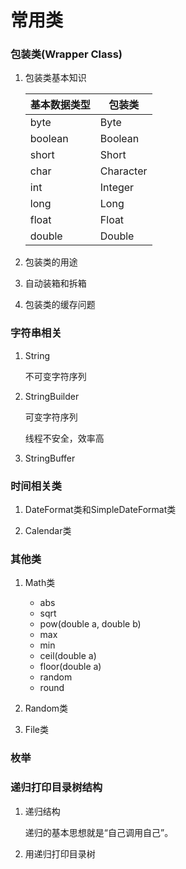 # 常用类

### 包装类(Wrapper Class)
1. 包装类基本知识
    
    | 基本数据类型 | 包装类    |
    | ------------ | --------- |
    | byte         | Byte      |
    | boolean      | Boolean   |
    | short        | Short     |
    | char         | Character |
    | int          | Integer   |
    | long         | Long      |
    | float        | Float     |
    | double       | Double    |

2. 包装类的用途
   
3. 自动装箱和拆箱
    

4. 包装类的缓存问题



### 字符串相关

1. String
    
    不可变字符序列

2. StringBuilder
    
    可变字符序列

    线程不安全，效率高

3. StringBuffer
    

### 时间相关类

1. DateFormat类和SimpleDateFormat类
    
2. Calendar类

### 其他类

1. Math类
    
    * abs
    * sqrt
    * pow(double a, double b)
    * max
    * min
    * ceil(double a)
    * floor(double a)
    * random
    * round

2. Random类
    
3. File类
    
### 枚举


### 递归打印目录树结构

1. 递归结构
    
    递归的基本思想就是“自己调用自己”。

2. 用递归打印目录树